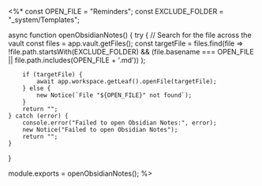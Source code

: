 <%*
const OPEN_FILE = "Reminders";
const EXCLUDE_FOLDER = "_system/Templates";

async function openObsidianNotes() {
    try {
        // Search for the file across the vault
        const files = app.vault.getFiles();
        const targetFile = files.find(file => 
            !file.path.startsWith(EXCLUDE_FOLDER) && 
            (file.basename === OPEN_FILE || 
            file.path.includes(OPEN_FILE + '.md'))
        );

        if (targetFile) {
            await app.workspace.getLeaf().openFile(targetFile);
        } else {
            new Notice(`File "${OPEN_FILE}" not found`);
        }
        return "";
    } catch (error) {
        console.error("Failed to open Obsidian Notes:", error);
        new Notice("Failed to open Obsidian Notes");
        return "";
    }
}

module.exports = openObsidianNotes();
%>